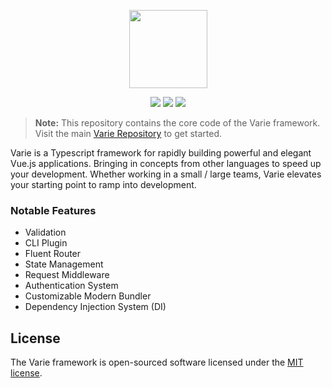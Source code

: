 <p align="center">  <img width="125" height="125" src="https://avatars3.githubusercontent.com/u/33902889?s=200&v=4"></p><p align="center">  <a href="https://github.com/variejs/framework/blob/master/LICENSE"><img src="https://img.shields.io/badge/license-MIT-brightgreen.svg?style=flat-square"></a>  <a href="https://discordapp.com/invite/yjBtbvm"><img src="https://img.shields.io/badge/chat-discord-7289DA.svg?style=flat-square"></a>  <a href="https://www.paypal.me/lukepolo"><img src="https://img.shields.io/badge/$-donate-ff5f5f.svg?style=flat-square"></a></p>    > **Note:** This repository contains the core code of the Varie framework. Visit the main [Varie Repository](https://github.com/variejs/varie) to get started.Varie is a Typescript framework for rapidly building powerful and elegant Vue.js applications. Bringingin concepts from other languages to speed up your development. Whether working ina small / large teams, Varie elevates your starting point to ramp intodevelopment.### Notable Features- Validation- CLI Plugin- Fluent Router- State Management- Request Middleware- Authentication System- Customizable Modern Bundler- Dependency Injection System (DI)## LicenseThe Varie framework is open-sourced software licensed under the [MIT license](http://opensource.org/licenses/MIT).